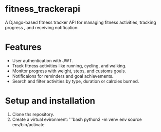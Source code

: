 # fitness_trackerapi

A Django-based fitness tracker API for managing fitness activities, tracking progress , and receiving notification.

# Features
- User authentication with JWT.
- Track fitness activities like running, cycling, and walking.
- Monitor progress with weight, steps, and customs goals.
- Notificaions for reminders and goal achievements.
- Search and filter activities by type, duration or calroies burned.

# Setup and installation
1. Clone ths repository.
2. Create a virtual evironment:
  '''bash
  python3 -m venv env
  source env/bin/activate
 
